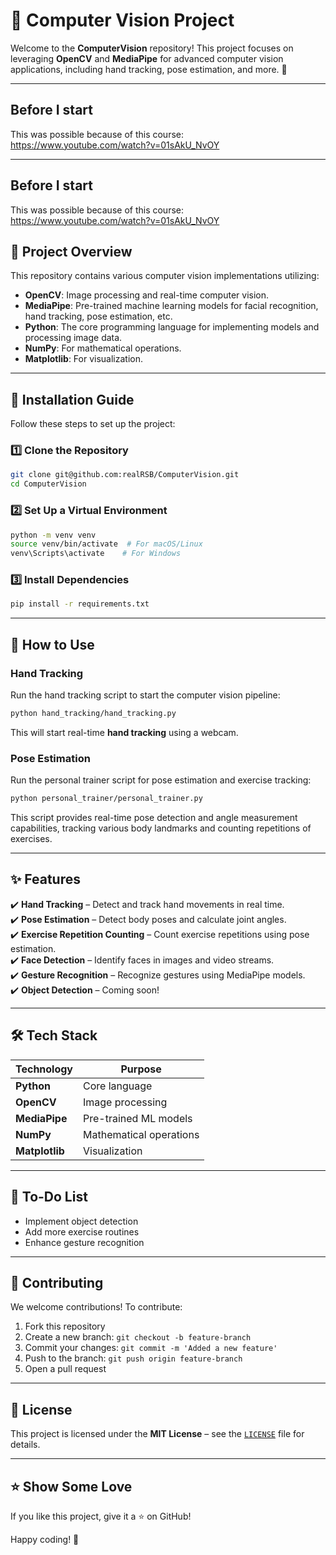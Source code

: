 # 📌 Computer Vision Project

Welcome to the **ComputerVision** repository! This project focuses on leveraging **OpenCV** and **MediaPipe** for advanced computer vision applications, including hand tracking, pose estimation, and more. 🚀

---
## Before I start
This was possible because of this course: https://www.youtube.com/watch?v=01sAkU_NvOY

---
## Before I start
This was possible because of this course: https://www.youtube.com/watch?v=01sAkU_NvOY

## 📖 Project Overview

This repository contains various computer vision implementations utilizing:

- **OpenCV**: Image processing and real-time computer vision.
- **MediaPipe**: Pre-trained machine learning models for facial recognition, hand tracking, pose estimation, etc.
- **Python**: The core programming language for implementing models and processing image data.
- **NumPy**: For mathematical operations.
- **Matplotlib**: For visualization.

---

## 🔧 Installation Guide

Follow these steps to set up the project:

### **1️⃣ Clone the Repository**

```bash
git clone git@github.com:realRSB/ComputerVision.git
cd ComputerVision
```

### **2️⃣ Set Up a Virtual Environment**

```bash
python -m venv venv
source venv/bin/activate  # For macOS/Linux
venv\Scripts\activate    # For Windows
```

### **3️⃣ Install Dependencies**

```bash
pip install -r requirements.txt
```

---

## 🚀 How to Use

### Hand Tracking

Run the hand tracking script to start the computer vision pipeline:

```bash
python hand_tracking/hand_tracking.py
```

This will start real-time **hand tracking** using a webcam.

### Pose Estimation

Run the personal trainer script for pose estimation and exercise tracking:

```bash
python personal_trainer/personal_trainer.py
```

This script provides real-time pose detection and angle measurement capabilities, tracking various body landmarks and counting repetitions of exercises.

---

## ✨ Features

✔️ **Hand Tracking** – Detect and track hand movements in real time.  
✔️ **Pose Estimation** – Detect body poses and calculate joint angles.  
✔️ **Exercise Repetition Counting** – Count exercise repetitions using pose estimation.  
✔️ **Face Detection** – Identify faces in images and video streams.  
✔️ **Gesture Recognition** – Recognize gestures using MediaPipe models.  
✔️ **Object Detection** – Coming soon!

---

## 🛠️ Tech Stack

| Technology     | Purpose                 |
| -------------- | ----------------------- |
| **Python**     | Core language           |
| **OpenCV**     | Image processing        |
| **MediaPipe**  | Pre-trained ML models   |
| **NumPy**      | Mathematical operations |
| **Matplotlib** | Visualization           |

---

## 📌 To-Do List

- Implement object detection
- Add more exercise routines
- Enhance gesture recognition

---

## 🤝 Contributing

We welcome contributions! To contribute:

1. Fork this repository
2. Create a new branch: `git checkout -b feature-branch`
3. Commit your changes: `git commit -m 'Added a new feature'`
4. Push to the branch: `git push origin feature-branch`
5. Open a pull request

---

## 📜 License

This project is licensed under the **MIT License** – see the [`LICENSE`](LICENSE) file for details.

---

## ⭐ Show Some Love

If you like this project, give it a ⭐ on GitHub!

Happy coding! 🚀